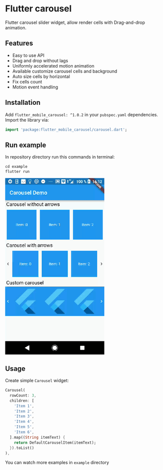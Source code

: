 # Flutter carousel

Flutter carousel slider widget, allow render cells with Drag-and-drop animation.

## Features

- Easy to use API
- Drag and drop without lags
- Uniformly accelerated motion animation
- Available customize carousel cells and background  
- Auto size cells by horizontal
- Fix cells count
- Motion event handling

## Installation

Add `flutter_mobile_carousel: ^1.0.2` in your `pubspec.yaml` dependencies. Import the library via:

```dart
import 'package:flutter_mobile_carousel/carousel.dart';
```

## Run example
In repository directory run this commands in terminal:

```
cd example
flutter run
```

![demo.gif](example/demo.gif)

## Usage

Create simple `Carousel` widget:

```dart
Carousel(
  rowCount: 3,
  children: [
    'Item 1',
    'Item 2',
    'Item 3',
    'Item 4',
    'Item 5',
    'Item 6',
  ].map((String itemText) {
    return DefaultCarouselItem(itemText);
  }).toList()
),
```

You can watch more examples in `example` directory

